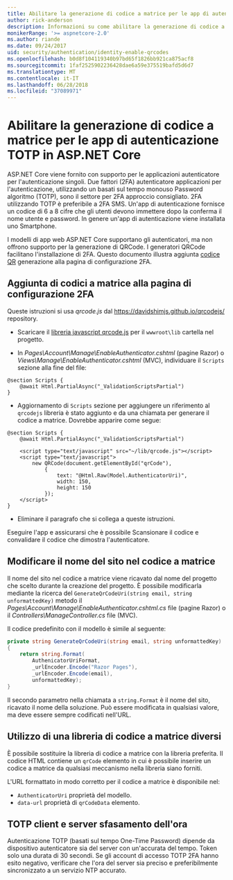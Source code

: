 ```yaml
---
title: Abilitare la generazione di codice a matrice per le app di autenticazione TOTP in ASP.NET Core
author: rick-anderson
description: Informazioni su come abilitare la generazione di codice a matrice per le app di autenticazione TOTP che funzionano con l'autenticazione a due fattori di ASP.NET Core.
monikerRange: '>= aspnetcore-2.0'
ms.author: riande
ms.date: 09/24/2017
uid: security/authentication/identity-enable-qrcodes
ms.openlocfilehash: b0d8f104119340b97bd65f1826bb921ca875acf8
ms.sourcegitcommit: 1faf2525902236428dae6a59e375519bafd5d6d7
ms.translationtype: MT
ms.contentlocale: it-IT
ms.lasthandoff: 06/28/2018
ms.locfileid: "37089971"
---
```

# <a name="enable-qr-code-generation-for-totp-authenticator-apps-in-aspnet-core"></a>Abilitare la generazione di codice a matrice per le app di autenticazione TOTP in ASP.NET Core

ASP.NET Core viene fornito con supporto per le applicazioni autenticatore per l'autenticazione singoli. Due fattori (2FA) autenticatore applicazioni per l'autenticazione, utilizzando un basati sul tempo monouso Password algoritmo (TOTP), sono il settore per 2FA approccio consigliato. 2FA utilizzando TOTP è preferibile a 2FA SMS. Un'app di autenticazione fornisce un codice di 6 a 8 cifre che gli utenti devono immettere dopo la conferma il nome utente e password. In genere un'app di autenticazione viene installata uno Smartphone.

I modelli di app web ASP.NET Core supportano gli autenticatori, ma non offrono supporto per la generazione di QRCode. I generatori QRCode facilitano l'installazione di 2FA. Questo documento illustra aggiunta [codice QR](https://wikipedia.org/wiki/QR_code) generazione alla pagina di configurazione 2FA.

## <a name="adding-qr-codes-to-the-2fa-configuration-page"></a>Aggiunta di codici a matrice alla pagina di configurazione 2FA

Queste istruzioni si usa *qrcode.js* dal https://davidshimjs.github.io/qrcodejs/ repository.

* Scaricare il [libreria javascript qrcode.js](https://davidshimjs.github.io/qrcodejs/) per il `wwwroot\lib` cartella nel progetto.

* In *Pages\Account\Manage\EnableAuthenticator.cshtml* (pagine Razor) o *Views\Manage\EnableAuthenticator.cshtml* (MVC), individuare il `Scripts` sezione alla fine del file:

```cshtml
@section Scripts {
    @await Html.PartialAsync("_ValidationScriptsPartial")
}
```

* Aggiornamento di `Scripts` sezione per aggiungere un riferimento al `qrcodejs` libreria è stato aggiunto e da una chiamata per generare il codice a matrice. Dovrebbe apparire come segue:

```cshtml
@section Scripts {
    @await Html.PartialAsync("_ValidationScriptsPartial")

    <script type="text/javascript" src="~/lib/qrcode.js"></script>
    <script type="text/javascript">
        new QRCode(document.getElementById("qrCode"),
            {
                text: "@Html.Raw(Model.AuthenticatorUri)",
                width: 150,
                height: 150
            });
    </script>
}
```

* Eliminare il paragrafo che si collega a queste istruzioni.

Eseguire l'app e assicurarsi che è possibile Scansionare il codice e convalidare il codice che dimostra l'autenticatore.

## <a name="change-the-site-name-in-the-qr-code"></a>Modificare il nome del sito nel codice a matrice

Il nome del sito nel codice a matrice viene ricavato dal nome del progetto che scelto durante la creazione del progetto. È possibile modificarla mediante la ricerca del `GenerateQrCodeUri(string email, string unformattedKey)` metodo il *Pages\Account\Manage\EnableAuthenticator.cshtml.cs* file (pagine Razor) o il *Controllers\ManageController.cs* file (MVC).

Il codice predefinito con il modello è simile al seguente:

```c#
private string GenerateQrCodeUri(string email, string unformattedKey)
{
    return string.Format(
        AuthenicatorUriFormat,
        _urlEncoder.Encode("Razor Pages"),
        _urlEncoder.Encode(email),
        unformattedKey);
}
```

Il secondo parametro nella chiamata a `string.Format` è il nome del sito, ricavato il nome della soluzione. Può essere modificata in qualsiasi valore, ma deve essere sempre codificati nell'URL.

## <a name="using-a-different-qr-code-library"></a>Utilizzo di una libreria di codice a matrice diversi

È possibile sostituire la libreria di codice a matrice con la libreria preferita. Il codice HTML contiene un `qrCode` elemento in cui è possibile inserire un codice a matrice da qualsiasi meccanismo nella libreria siano forniti.

L'URL formattato in modo corretto per il codice a matrice è disponibile nel:

* `AuthenticatorUri` proprietà del modello.
* `data-url` proprietà di `qrCodeData` elemento.

## <a name="totp-client-and-server-time-skew"></a>TOTP client e server sfasamento dell'ora

Autenticazione TOTP (basati sul tempo One-Time Password) dipende da dispositivo autenticatore sia del server con un'accurata del tempo. Token solo una durata di 30 secondi. Se gli account di accesso TOTP 2FA hanno esito negativo, verificare che l'ora del server sia preciso e preferibilmente sincronizzato a un servizio NTP accurato.
